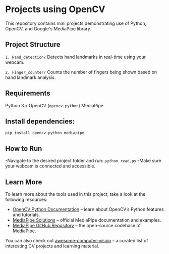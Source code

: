 # Projects using OpenCV 
This repository contains mini projects demonstrating use of Python, OpenCV, and Google's MediaPipe library.

## Project Structure
`1. Hand_detection/`
Detects hand landmarks in real-time using your webcam.

`2. Finger_counter/`
Counts the number of fingers being shown based on hand landmark analysis.

## Requirements
Python 3.x
OpenCV (`opencv-python`)
MediaPipe

## Install dependencies:
`pip install opencv-python mediapipe`

## How to Run
-Navigate to the desired project folder and run:
`python read.py`
-Make sure your webcam is connected and accessible.

## Learn More

To learn more about the tools used in this project, take a look at the following resources:

- [OpenCV Python Documentation](https://docs.opencv.org/master/d6/d00/tutorial_py_root.html) – learn about OpenCV’s Python features and tutorials.
- [MediaPipe Solutions](https://developers.google.com/mediapipe/solutions) – official MediaPipe documentation and examples.
- [MediaPipe GitHub Repository](https://github.com/google/mediapipe) – the open-source codebase of MediaPipe.

You can also check out [awesome-computer-vision](https://github.com/jbhuang0604/awesome-computer-vision) – a curated list of interesting CV projects and learning material.


